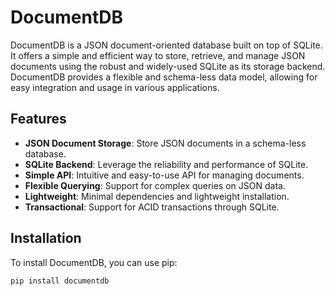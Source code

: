 # DocumentDB

DocumentDB is a JSON document-oriented database built on top of SQLite. It offers a simple and efficient way to store, retrieve, and manage JSON documents using the robust and widely-used SQLite as its storage backend. DocumentDB provides a flexible and schema-less data model, allowing for easy integration and usage in various applications.

## Features

- **JSON Document Storage**: Store JSON documents in a schema-less database.
- **SQLite Backend**: Leverage the reliability and performance of SQLite.
- **Simple API**: Intuitive and easy-to-use API for managing documents.
- **Flexible Querying**: Support for complex queries on JSON data.
- **Lightweight**: Minimal dependencies and lightweight installation.
- **Transactional**: Support for ACID transactions through SQLite.

## Installation

To install DocumentDB, you can use pip:

```sh
pip install documentdb
```